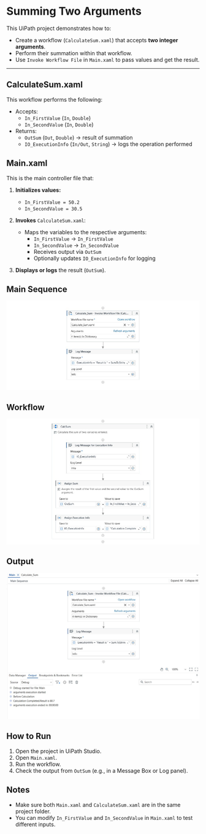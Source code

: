 # Summing Two Arguments

This UiPath project demonstrates how to:

- Create a workflow (`CalculateSum.xaml`) that accepts **two integer arguments**.
- Perform their summation within that workflow.
- Use `Invoke Workflow File` in `Main.xaml` to pass values and get the result.

---
## CalculateSum.xaml

This workflow performs the following:

- Accepts:
  - `In_FirstValue` (`In`, `Double`)
  - `In_SecondValue` (`In`, `Double`)
- Returns:
  - `OutSum` (`Out`, `Double`) → result of summation
  - `IO_ExecutionInfo` (`In/Out`, `String`) → logs the operation performed

## Main.xaml

This is the main controller file that:

1. **Initializes values:**
   - `In_FirstValue = 50.2`
   - `In_SecondValue = 30.5`

2. **Invokes** `CalculateSum.xaml`:
   - Maps the variables to the respective arguments:
     - `In_FirstValue` → `In_FirstValue`
     - `In_SecondValue` → `In_SecondValue`
     - Receives output via `OutSum`
     - Optionally updates `IO_ExecutionInfo` for logging

3. **Displays or logs** the result (`OutSum`).

## Main Sequence 
![Sequence](https://github.com/rewaaalaa7/RPA-Learning/blob/main/arguments/Main%20Sequence.jpg)

## Workflow 
![Workflow](https://github.com/rewaaalaa7/RPA-Learning/blob/main/arguments/Calculate_Sum_Workflow.jpg)

## Output

![Output](https://github.com/rewaaalaa7/RPA-Learning/blob/main/arguments/output.jpg)

## How to Run

1. Open the project in UiPath Studio.
2. Open `Main.xaml`.
3. Run the workflow.
4. Check the output from `OutSum` (e.g., in a Message Box or Log panel).

## Notes

- Make sure both `Main.xaml` and `CalculateSum.xaml` are in the same project folder.
- You can modify `In_FirstValue` and `In_SecondValue` in `Main.xaml` to test different inputs.

